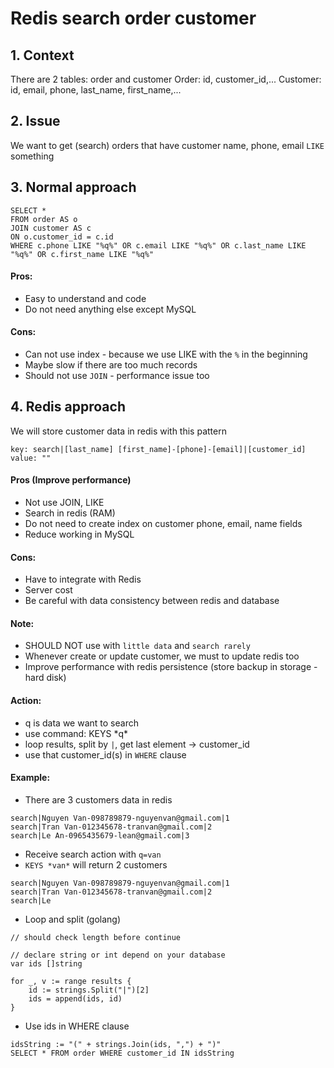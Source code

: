 # Redis search order customer

## 1. Context
There are 2 tables: order and customer
Order: id, customer_id,...
Customer: id, email, phone, last_name, first_name,...

## 2. Issue
We want to get (search) orders that have customer name, phone, email `LIKE` something

## 3. Normal approach
```
SELECT * 
FROM order AS o
JOIN customer AS c
ON o.customer_id = c.id
WHERE c.phone LIKE "%q%" OR c.email LIKE "%q%" OR c.last_name LIKE "%q%" OR c.first_name LIKE "%q%"
```
#### Pros:
- Easy to understand and code
- Do not need anything else except MySQL

#### Cons:
- Can not use index - because we use LIKE with the `%` in the beginning
- Maybe slow if there are too much records
- Should not use `JOIN` - performance issue too

## 4. Redis approach
We will store customer data in redis with this pattern
```
key: search|[last_name] [first_name]-[phone]-[email]|[customer_id]
value: ""
```
#### Pros (Improve performance)
- Not use JOIN, LIKE
- Search in redis (RAM)
- Do not need to create index on customer phone, email, name fields
- Reduce working in MySQL

#### Cons:
- Have to integrate with Redis
- Server cost
- Be careful with data consistency between redis and database

#### Note:
- SHOULD NOT use with `little data` and `search rarely`
- Whenever create or update customer, we must to update redis too
- Improve performance with redis persistence (store backup in storage - hard disk)
#### Action:
- q is data we want to search
- use command: KEYS \*q\*
- loop results, split by `|`, get last element -> customer_id
- use that customer_id(s) in `WHERE` clause
#### Example:
- There are 3 customers data in redis
```
search|Nguyen Van-098789879-nguyenvan@gmail.com|1
search|Tran Van-012345678-tranvan@gmail.com|2
search|Le An-0965435679-lean@gmail.com|3
```
- Receive search action with `q=van`
- `KEYS *van*` will return 2 customers
```
search|Nguyen Van-098789879-nguyenvan@gmail.com|1
search|Tran Van-012345678-tranvan@gmail.com|2
search|Le
```
- Loop and split (golang)
```
// should check length before continue

// declare string or int depend on your database
var ids []string

for _, v := range results {
    id := strings.Split("|")[2]
    ids = append(ids, id)
}
```
- Use ids in WHERE clause
```
idsString := "(" + strings.Join(ids, ",") + ")"
SELECT * FROM order WHERE customer_id IN idsString
```
